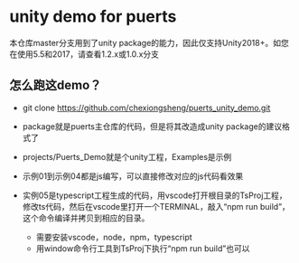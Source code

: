 # unity demo for puerts

本仓库master分支用到了unity package的能力，因此仅支持Unity2018+。如您在使用5.5和2017，请查看1.2.x或1.0.x分支

## 怎么跑这demo？

* git clone https://github.com/chexiongsheng/puerts_unity_demo.git 

* package就是puerts主仓库的代码，但是将其改造成unity package的建议格式了

* projects/Puerts_Demo就是个unity工程，Examples是示例

* 示例01到示例04都是js编写，可以直接修改对应的js代码看效果

* 实例05是typescript工程生成的代码，用vscode打开根目录的TsProj工程，修改ts代码，然后在vscode里打开一个TERMINAL，敲入“npm run build”，这个命令编译并拷贝到相应的目录。
    - 需要安装vscode，node，npm，typescript
    - 用window命令行工具到TsProj下执行“npm run build”也可以
